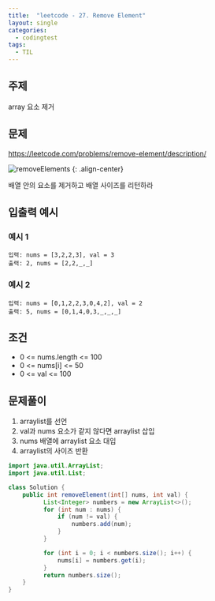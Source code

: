 ```yaml
---
title:  "leetcode - 27. Remove Element"
layout: single
categories:
  - codingtest
tags:
  - TIL
---
```


## 주제
array 요소 제거

## 문제
https://leetcode.com/problems/remove-element/description/

![removeElements](https://github.com/user-attachments/assets/37a5ed97-6aa4-44dd-bd96-558344894b97)
{: .align-center}

배열 안의 요소를 제거하고 배열 사이즈를 리턴하라

## 입출력 예시
### 예시 1
```
입력: nums = [3,2,2,3], val = 3
출력: 2, nums = [2,2,_,_]
```

### 예시 2
```
입력: nums = [0,1,2,2,3,0,4,2], val = 2
출력: 5, nums = [0,1,4,0,3,_,_,_]
```

## 조건
- 0 <= nums.length <= 100
- 0 <= nums[i] <= 50
- 0 <= val <= 100


## 문제풀이
1. arraylist를 선언
2. val과 nums 요소가 같지 않다면 arraylist 삽입
3. nums 배열에 arraylist 요소 대입
4. arraylist의 사이즈 반환

```java
import java.util.ArrayList;
import java.util.List;

class Solution {
    public int removeElement(int[] nums, int val) {
          List<Integer> numbers = new ArrayList<>();
          for (int num : nums) {
              if (num != val) {
                  numbers.add(num);
              }
          }

          for (int i = 0; i < numbers.size(); i++) {
              nums[i] = numbers.get(i);
          }
          return numbers.size();
    }
}
```